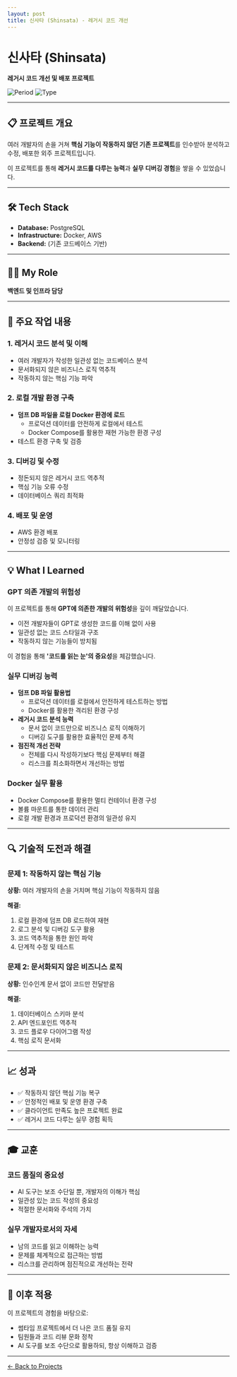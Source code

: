 ```yaml
---
layout: post
title: 신사타 (Shinsata) - 레거시 코드 개선
---
```


# 신사타 (Shinsata)

**레거시 코드 개선 및 배포 프로젝트**

![Period](https://img.shields.io/badge/Period-2024.MM~2024.MM-blue)
![Type](https://img.shields.io/badge/Type-Kmong%20외주-orange)

<!-- TODO: 정확한 프로젝트 기간 추가 -->

---

## 📋 프로젝트 개요

여러 개발자의 손을 거쳐 **핵심 기능이 작동하지 않던 기존 프로젝트**를 인수받아 분석하고 수정, 배포한 외주 프로젝트입니다.

이 프로젝트를 통해 **레거시 코드를 다루는 능력**과 **실무 디버깅 경험**을 쌓을 수 있었습니다.

---

## 🛠 Tech Stack

- **Database:** PostgreSQL
- **Infrastructure:** Docker, AWS
- **Backend:** (기존 코드베이스 기반)

---

## 👨‍💻 My Role

**백엔드 및 인프라 담당**

---

## 🎯 주요 작업 내용

### 1. 레거시 코드 분석 및 이해
- 여러 개발자가 작성한 일관성 없는 코드베이스 분석
- 문서화되지 않은 비즈니스 로직 역추적
- 작동하지 않는 핵심 기능 파악

### 2. 로컬 개발 환경 구축
- **덤프 DB 파일을 로컬 Docker 환경에 로드**
  - 프로덕션 데이터를 안전하게 로컬에서 테스트
  - Docker Compose를 활용한 재현 가능한 환경 구성
- 테스트 환경 구축 및 검증

### 3. 디버깅 및 수정
- 정돈되지 않은 레거시 코드 역추적
- 핵심 기능 오류 수정
- 데이터베이스 쿼리 최적화

### 4. 배포 및 운영
- AWS 환경 배포
- 안정성 검증 및 모니터링

---

## 💡 What I Learned

### GPT 의존 개발의 위험성
이 프로젝트를 통해 **GPT에 의존한 개발의 위험성**을 깊이 깨달았습니다.

- 이전 개발자들이 GPT로 생성한 코드를 이해 없이 사용
- 일관성 없는 코드 스타일과 구조
- 작동하지 않는 기능들이 방치됨

이 경험을 통해 **'코드를 읽는 눈'의 중요성**을 체감했습니다.

### 실무 디버깅 능력
- **덤프 DB 파일 활용법**
  - 프로덕션 데이터를 로컬에서 안전하게 테스트하는 방법
  - Docker를 활용한 격리된 환경 구성
- **레거시 코드 분석 능력**
  - 문서 없이 코드만으로 비즈니스 로직 이해하기
  - 디버깅 도구를 활용한 효율적인 문제 추적
- **점진적 개선 전략**
  - 전체를 다시 작성하기보다 핵심 문제부터 해결
  - 리스크를 최소화하면서 개선하는 방법

### Docker 실무 활용
- Docker Compose를 활용한 멀티 컨테이너 환경 구성
- 볼륨 마운트를 통한 데이터 관리
- 로컬 개발 환경과 프로덕션 환경의 일관성 유지

---

## 🔍 기술적 도전과 해결

### 문제 1: 작동하지 않는 핵심 기능
**상황:** 여러 개발자의 손을 거치며 핵심 기능이 작동하지 않음

**해결:**
1. 로컬 환경에 덤프 DB 로드하여 재현
2. 로그 분석 및 디버깅 도구 활용
3. 코드 역추적을 통한 원인 파악
4. 단계적 수정 및 테스트

### 문제 2: 문서화되지 않은 비즈니스 로직
**상황:** 인수인계 문서 없이 코드만 전달받음

**해결:**
1. 데이터베이스 스키마 분석
2. API 엔드포인트 역추적
3. 코드 플로우 다이어그램 작성
4. 핵심 로직 문서화

---

## 📈 성과

- ✅ 작동하지 않던 핵심 기능 복구
- ✅ 안정적인 배포 및 운영 환경 구축
- ✅ 클라이언트 만족도 높은 프로젝트 완료
- ✅ 레거시 코드 다루는 실무 경험 획득

---

## 🎓 교훈

### 코드 품질의 중요성
- AI 도구는 보조 수단일 뿐, 개발자의 이해가 핵심
- 일관성 있는 코드 작성의 중요성
- 적절한 문서화와 주석의 가치

### 실무 개발자로서의 자세
- 남의 코드를 읽고 이해하는 능력
- 문제를 체계적으로 접근하는 방법
- 리스크를 관리하며 점진적으로 개선하는 전략

---

## 🚀 이후 적용

이 프로젝트의 경험을 바탕으로:
- 썸타임 프로젝트에서 더 나은 코드 품질 유지
- 팀원들과 코드 리뷰 문화 정착
- AI 도구를 보조 수단으로 활용하되, 항상 이해하고 검증

---

[← Back to Projects](/#projects)

